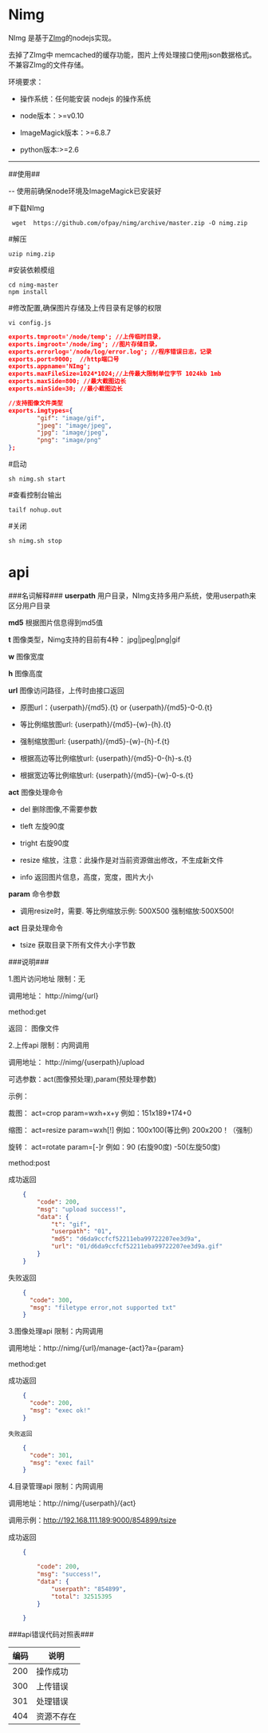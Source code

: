 Nimg
====


NImg 是基于[ZImg](https://github.com/buaazp/zimg)的nodejs实现。

去掉了ZImg中 memcached的缓存功能，图片上传处理接口使用json数据格式。不兼容ZImg的文件存储。

环境要求：

- 操作系统：任何能安装 nodejs 的操作系统

- node版本：>=v0.10

- ImageMagick版本：>=6.8.7

- python版本:>=2.6



**********************



##使用##


-- 使用前确保node环境及ImageMagick已安装好

  \#下载NImg

     wget  https://github.com/ofpay/nimg/archive/master.zip -O nimg.zip

   \#解压

    uzip nimg.zip

   \#安装依赖模组

    cd nimg-master
    npm install

   \#修改配置,确保图片存储及上传目录有足够的权限

    vi config.js

```json
exports.tmproot='/node/temp'; //上传临时目录，
exports.imgroot='/node/img'; //图片存储目录，
exports.errorlog='/node/log/error.log'; //程序错误日志，记录
exports.port=9000;  //http端口号
exports.appname='NImg';
exports.maxFileSize=1024*1024;//上传最大限制单位字节 1024kb 1mb
exports.maxSide=800; //最大截图边长
exports.minSide=30; //最小截图边长

//支持图像文件类型
exports.imgtypes={
        "gif": "image/gif",
        "jpeg": "image/jpeg",
        "jpg": "image/jpeg",
        "png": "image/png"
};

```

  \#启动

    sh nimg.sh start

  \#查看控制台输出

    tailf nohup.out

  \#关闭

    sh nimg.sh stop



api
========================

###名词解释###
**userpath**  用户目录，NImg支持多用户系统，使用userpath来区分用户目录

**md5**   根据图片信息得到md5值

**t**    图像类型，Nimg支持的目前有4种： jpg|jpeg|png|gif

**w**   图像宽度

**h**    图像高度

**url**  图像访问路径，上传时由接口返回

  - 原图url：{userpath}/{md5}.{t}  or  {userpath}/{md5}-0-0.{t}

  - 等比例缩放图url:  {userpath}/{md5}-{w}-{h}.{t}

  - 强制缩放图url:  {userpath}/{md5}-{w}-{h}-f.{t}

  - 根据高边等比例缩放url:  {userpath}/{md5}-0-{h}-s.{t}

  - 根据宽边等比例缩放url:  {userpath}/{md5}-{w}-0-s.{t}

**act**  图像处理命令

  -  del 删除图像,不需要参数

  -  tleft 左旋90度

  -  tright 右旋90度

  -  resize 缩放，注意：此操作是对当前资源做出修改，不生成新文件

  -  info 返回图片信息，高度，宽度，图片大小


**param**  命令参数

  -  调用resize时，需要. 等比例缩放示例: 500X500  强制缩放:500X500!


**act**  目录处理命令

  -  tsize 获取目录下所有文件大小字节数



###说明###


1.图片访问地址   限制：无

  调用地址： http://nimg/{url}

  method:get

  返回： 图像文件


2.上传api  限制：内网调用

   调用地址： http://nimg/{userpath}/upload

   可选参数：act(图像预处理),param(预处理参数)

   示例：

   裁图：
   act=crop
   param=wxh+x+y   例如：151x189+174+0

   缩图：
   act=resize
   param=wxh[!]       例如：100x100(等比例)  200x200！（强制）

   旋转：
   act=rotate
   param=[-]r          例如：90 (右旋90度)   -50(左旋50度)

   method:post

   成功返回

```json
    {
        "code": 200,
        "msg": "upload success!",
        "data": {
            "t": "gif",
            "userpath": "01",
            "md5": "d6da9ccfcf52211eba99722207ee3d9a",
            "url": "01/d6da9ccfcf52211eba99722207ee3d9a.gif"
        }
    }
```
   失败返回


```json
    {
      "code": 300,
      "msg": "filetype error,not supported txt"
    }

```

3.图像处理api  限制：内网调用

   调用地址：http://nimg/{url}/manage-{act}?a={param}

   method:get

   成功返回

```json
    {
      "code": 200,
      "msg": "exec ok!"
    }
```

    失败返回

```json
    {
      "code": 301,
      "msg": "exec fail"
    }
```
4.目录管理api  限制：内网调用

 调用地址：http://nimg/{userpath}/{act}


 调用示例：http://192.168.111.189:9000/854899/tsize


成功返回

```json
    {

        "code": 200,
        "msg": "success!",
        "data": {
            "userpath": "854899",
            "total": 32515395
        }

    }
```

###api错误代码对照表###

编码| 说明
--------------|------------------
200|操作成功
300|上传错误
301|处理错误
404|资源不存在
